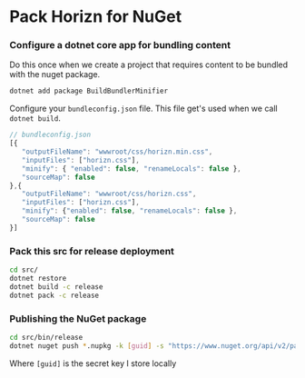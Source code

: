 # Pack Horizn for NuGet 

### Configure a dotnet core app for bundling content

Do this once when we create a project that requires content to be bundled with the nuget package.

```sh
dotnet add package BuildBundlerMinifier
```

Configure your `bundleconfig.json` file. This file get's used when we call `dotnet build`.

```js
// bundleconfig.json
[{
   "outputFileName": "wwwroot/css/horizn.min.css",
   "inputFiles": ["horizn.css"],
   "minify": { "enabled": false, "renameLocals": false },
   "sourceMap": false
},{
   "outputFileName": "wwwroot/css/horizn.css",
   "inputFiles": ["horizn.css"],
   "minify": {"enabled": false, "renameLocals": false },
   "sourceMap": false
}]
```

### Pack this src for release deployment

```sh
cd src/
dotnet restore
dotnet build -c release
dotnet pack -c release
```

### Publishing the NuGet package

```sh
cd src/bin/release
dotnet nuget push *.nupkg -k [guid] -s "https://www.nuget.org/api/v2/package"
```

Where `[guid]` is the secret key I store locally
